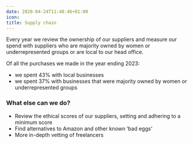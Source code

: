 ```yaml
---
date: 2020-04-24T11:48:46+01:00
icon:
title: Supply chain
---
```

<p>Every year we review the ownership of our suppliers and measure our spend with suppliers who are majority owned by women or underrepresented groups or are local to our head office.<br/></p>
<p>Of all the purchases we made in the year ending 2023:</p>
<ul><li>we spent 43% with local businesses</li><li>we spent 37% with businesses that were majority owned by women or underrepresented groups</li></ul><h3>What else can we do?</h3>
<ul><li>Review the ethical scores of our suppliers, setting and adhering to a minimum score</li><li>Find alternatives to Amazon and other known ‘bad eggs’</li><li>More in-depth vetting of freelancers</li></ul>

